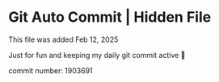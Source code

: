 # Git Auto Commit | Hidden File

This file was added Feb 12, 2025

Just for fun and keeping my daily git commit active 🤪

commit number: 1903691
